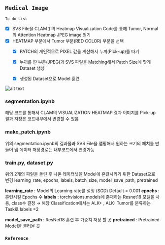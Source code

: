 ## `Medical Image`

`To do List` 
- [x] SVS File을 CLAM [1] 의 Heatmap Visualization Code를 통해 Tumor, Normal의 Attention Heatmap JPEG image 얻기
- [x] HEATMAP 부분에서 Tumor 부분(RED COLOR) 부분을 선택
  - [x] PATCH의 개인적으로 PIXEL 값을 계산해서 누끼(Pick-up)를 따기
  - [x] 누끼를 딴 부분(JPEG)과 SVS 파일을 Matching해서 Patch Size에 맞게 Dataset 생성
  - [x] 생성된 Dataset으로 Model 훈련 
 
 
 ![alt text](TumorZoom.gif)
 
  
### segmentation.ipynb
해당 코드를 통해서 CLAM의 VISUALIZATION HEATMAP 결과 이미지를 Pick-up
결과 저장은 코드내부에서 변경할 수 있음

### make_patch.ipynb
위의 segmentation.ipynb의 결과물과 SVS File을 맵핑해서 원하는 크기의 패치를 만들어 냄 
데이터 저장경로는 내부코드에서 변경가능 


### train.py, dataset.py
위의 2개의 파일을 돌린 후 나온 데이터셋을 Model에 훈련시키기 위한 Dataset으로 변경
learning_rate, epochs, labels, batch_size, model_save_path, pretrained 

**learning_rate** : Model의 Learning rate를 설정 (SGD) Default = 0.001
**epochs** : 훈련시킬 Epochs 수
**labels** : torchvisions.models에 존재하는 Resnet18 모델을 사용, class수 결정 $\rightarrow$ 
            해당 Classification에서는 ALK+ , ALK- Tumor를 분류하는 Task로 labels =2
            
**model_save_path** : ResNet18 훈련 후 가중치 저장 할 곳
**pretrained** : Pretrained Model을 불러올 곳





### `Reference`




[1]: https://github.com/mahmoodlab/CLAM
